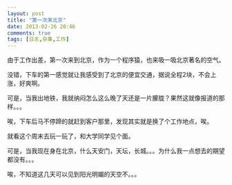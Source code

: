 ```yaml
---
layout: post
title: "第一次来北京"
date: 2013-02-26 20:46
comments: true
tags: [日志,杂事,工作]
---
```

由于工作出差，第一次来到北京，作为一个程序猿，也来吸一吸北京著名的空气。

没错，下车的第一感觉就让我感受到了北京的便宜交通，据说全程2块，不会上涨，好爽啊。

可是，当我出地铁，我就纳闷怎么这么晚了天还是一片朦胧？果然这就像报道的那样。。。

唉，下车后马不停蹄的就赶到客户那里，发现其实就是换了个工作地点，唉。

就看这个周末去玩一玩了，和大学同学见个面。

可是，当我现在身在北京，什么天安门，天坛，长城。。。为什么我一点想去的期望都没有。。。

唉，不知道这几天可以见到阳光明媚的天空不。。。